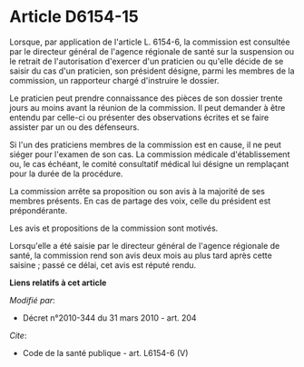 # Article D6154-15

Lorsque, par application de l'article L. 6154-6, la commission est consultée par le directeur général de l'agence régionale
de santé sur la suspension ou le retrait de l'autorisation d'exercer d'un praticien ou qu'elle décide de se saisir du cas
d'un praticien, son président désigne, parmi les membres de la commission, un rapporteur chargé d'instruire le dossier. 

Le praticien peut prendre connaissance des pièces de son dossier trente jours au moins avant la réunion de la commission. Il
peut demander à être entendu par celle-ci ou présenter des observations écrites et se faire assister par un ou des
défenseurs. 

Si l'un des praticiens membres de la commission est en cause, il ne peut siéger pour l'examen de son cas. La commission
médicale d'établissement ou, le cas échéant, le comité consultatif médical lui désigne un remplaçant pour la durée de la
procédure. 

La commission arrête sa proposition ou son avis à la majorité de ses membres présents. En cas de partage des voix, celle du
président est prépondérante. 

Les avis et propositions de la commission sont motivés. 

Lorsqu'elle a été saisie par le directeur général de l'agence régionale de santé, la commission rend son avis deux mois au
plus tard après cette saisine ; passé ce délai, cet avis est réputé rendu.

**Liens relatifs à cet article**

_Modifié par_:

  - Décret n°2010-344 du 31 mars 2010 - art. 204

_Cite_:

  - Code de la santé publique - art. L6154-6 (V)
